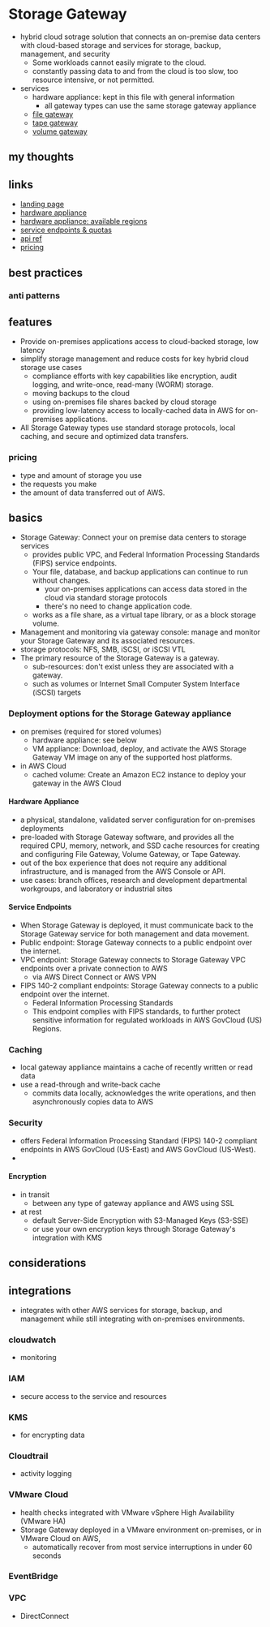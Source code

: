 # Storage Gateway

- hybrid cloud sotrage solution that connects an on-premise data centers with cloud-based storage and services for storage, backup, management, and security
  - Some workloads cannot easily migrate to the cloud.
  - constantly passing data to and from the cloud is too slow, too resource intensive, or not permitted.
- services
  - hardware appliance: kept in this file with general information
    - all gateway types can use the same storage gateway appliance
  - [file gateway](./storageGateway-fileGateway.md)
  - [tape gateway](./storageGateway-tapeGateway.md)
  - [volume gateway](./storageGateway-volumeGateway.md)

## my thoughts

## links

- [landing page](https://aws.amazon.com/storagegateway/?nc=sn&loc=0)
- [hardware appliance](https://aws.amazon.com/storagegateway/hardware-appliance/?nc=sn&loc=2&dn=5)
- [hardware appliance: available regions](https://docs.aws.amazon.com/general/latest/gr/sg.html#sg-hardware-appliance)
- [service endpoints & quotas](https://docs.aws.amazon.com/general/latest/gr/sg.html)
- [api ref](https://docs.aws.amazon.com/storagegateway/latest/APIReference/API_Operations.html)
- [pricing](https://aws.amazon.com/storagegateway/pricing/)

## best practices

### anti patterns

## features

- Provide on-premises applications access to cloud-backed storage, low latency
- simplify storage management and reduce costs for key hybrid cloud storage use cases
  - compliance efforts with key capabilities like encryption, audit logging, and write-once, read-many (WORM) storage.
  - moving backups to the cloud
  - using on-premises file shares backed by cloud storage
  - providing low-latency access to locally-cached data in AWS for on-premises applications.
- All Storage Gateway types use standard storage protocols, local caching, and secure and optimized data transfers.

### pricing

- type and amount of storage you use
- the requests you make
- the amount of data transferred out of AWS.

## basics

- Storage Gateway: Connect your on premise data centers to storage services
  - provides public VPC, and Federal Information Processing Standards (FIPS) service endpoints.
  - Your file, database, and backup applications can continue to run without changes.
    - your on-premises applications can access data stored in the cloud via standard storage protocols
    - there's no need to change application code.
  - works as a file share, as a virtual tape library, or as a block storage volume.
- Management and monitoring via gateway console: manage and monitor your Storage Gateway and its associated resources.
- storage protocols: NFS, SMB, iSCSI, or iSCSI VTL
- The primary resource of the Storage Gateway is a gateway.
  - sub-resources: don't exist unless they are associated with a gateway.
  - such as volumes or Internet Small Computer System Interface (iSCSI) targets

### Deployment options for the Storage Gateway appliance

- on premises (required for stored volumes)
  - hardware appliance: see below
  - VM appliance: Download, deploy, and activate the AWS Storage Gateway VM image on any of the supported host platforms.
- in AWS Cloud
  - cached volume: Create an Amazon EC2 instance to deploy your gateway in the AWS Cloud

#### Hardware Appliance

- a physical, standalone, validated server configuration for on-premises deployments
- pre-loaded with Storage Gateway software, and provides all the required CPU, memory, network, and SSD cache resources for creating and configuring File Gateway, Volume Gateway, or Tape Gateway.
- out of the box experience that does not require any additional infrastructure, and is managed from the AWS Console or API.
- use cases: branch offices, research and development departmental workgroups, and laboratory or industrial sites

#### Service Endpoints

- When Storage Gateway is deployed, it must communicate back to the Storage Gateway service for both management and data movement.
- Public endpoint: Storage Gateway connects to a public endpoint over the internet.
- VPC endpoint: Storage Gateway connects to Storage Gateway VPC endpoints over a private connection to AWS
  - via AWS Direct Connect or AWS VPN
- FIPS 140-2 compliant endpoints: Storage Gateway connects to a public endpoint over the internet.
  - Federal Information Processing Standards
  - This endpoint complies with FIPS standards, to further protect sensitive information for regulated workloads in AWS GovCloud (US) Regions.

### Caching

- local gateway appliance maintains a cache of recently written or read data
- use a read-through and write-back cache
  - commits data locally, acknowledges the write operations, and then asynchronously copies data to AWS

### Security

- offers Federal Information Processing Standard (FIPS) 140-2 compliant endpoints in AWS GovCloud (US-East) and AWS GovCloud (US-West).
-

#### Encryption

- in transit
  - between any type of gateway appliance and AWS using SSL
- at rest
  - default Server-Side Encryption with S3-Managed Keys (S3-SSE)
  - or use your own encryption keys through Storage Gateway's integration with KMS

## considerations

## integrations

- integrates with other AWS services for storage, backup, and management while still integrating with on-premises environments.

### cloudwatch

- monitoring

### IAM

- secure access to the service and resources

### KMS

- for encrypting data

### Cloudtrail

- activity logging

### VMware Cloud

- health checks integrated with VMware vSphere High Availability (VMware HA)
- Storage Gateway deployed in a VMware environment on-premises, or in VMware Cloud on AWS,
  - automatically recover from most service interruptions in under 60 seconds

### EventBridge

### VPC

- DirectConnect

